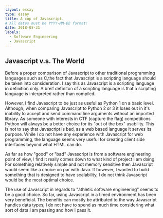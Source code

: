 ```yaml
---
layout: essay
type: essay
title: A cup of Javascript.
# All dates must be YYYY-MM-DD format!
date: 2018-08-31
labels:
  - Software Engineering
  - Javascript
---
```


## Javascript v.s. The World
Before a proper comparison of Javascript to other traditional programming languages such as C,the fact that Javascript is a scripting language should be taken into consideration. I say this as Javascript is a scripting language in definition only. A breif definiton of a scripting language is that a scripting language is interpreted rather than compiled. 
 

However, I find Javascript to be just as useful as Python 1 on a basic level. Although, when comparing Javascript to Python 2 or 3 it loses out in it's inability to accept and send command line arguments without an imported library. As someone with interests in CTF (capture the flag) competitions Python will always be a better choice for its "out of the box" usability. This is not to say that Javascript is bad, as a web based language it serves its purpose. While I do not have any experience with Javascript for web programming, the language seems very useful for creating client side interfaces beyond what HTML can do.

As far as how "good" or "bad" Javascript is from a software engineering point of view, I find it really comes down to what kind of project I am doing. For something relatively simple and not memory sensitive then Javascript would seem like a choice on par with Java. If however, I wanted to build something that is designed to have scalability, I do not think Javascript would be the most optimal choice.

The use of Javascript in regards to "athletic software engineering" seems to be a good choice. So far, using Javascript in a timed environment has been very beneficial. The benefits can mostly be attributed to the way Javascript handles data types, I do not have to spend as much time considering what sort of data I am passing and how I pass it. 

